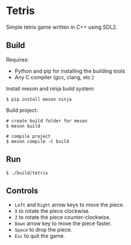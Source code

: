 # Tetris

Simple tetris game written in C++ using SDL2.

## Build
Requires:
 - Python and pip for installing the building tools
 - Any C compiler (gcc, clang, etc.)

Install meson and ninja build system:
```
$ pip install meson ninja
```

Build project:
```
# create build folder for meson
$ meson build

# compile project
$ meson compile -C build
```

## Run
```
$ ./build/tetris
```

## Controls
- `Left` and `Right` arrow keys to move the piece.
- `X` to rotate the piece clockwise.
- `Z` to rotate the piece counter-clockwise.
- `Down` arrow key to move the piece faster.
- `Space` to drop the piece.
- `Esc` to quit the game.
